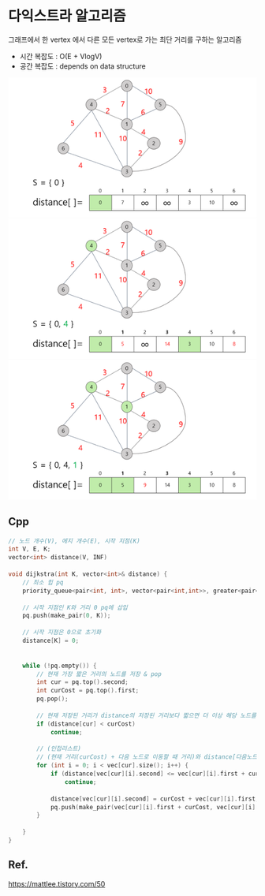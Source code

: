 # 다익스트라 알고리즘
그래프에서 한 vertex 에서 다른 모든 vertex로 가는 최단 거리를 구하는 알고리즘

- 시간 복잡도 : O(E + VlogV)
- 공간 복잡도 : depends on data structure

<img src = "./images/dijkstra.png">
<img src = "./images/dijkstra2.png">
<img src = "./images/dijkstra3.png">

## Cpp
```cpp
// 노드 개수(V), 에지 개수(E), 시작 지점(K)
int V, E, K;
vector<int> distance(V, INF)

void dijkstra(int K, vector<int>& distance) {
    // 최소 힙 pq
	priority_queue<pair<int, int>, vector<pair<int,int>>, greater<pair<int,int>>> pq;

    // 시작 지점인 K와 거리 0 pq에 삽입
	pq.push(make_pair(0, K));

    // 시작 지점은 0으로 초기화
	distance[K] = 0;


	while (!pq.empty()) {
        // 현재 가장 짧은 거리의 노드를 저장 & pop
		int cur = pq.top().second;
		int curCost = pq.top().first;
		pq.pop();

        // 현재 저장된 거리가 distance의 저장된 거리보다 짧으면 더 이상 해당 노드를 최신화 시킬 필요 없음
		if (distance[cur] < curCost)
			continue;

        // (인접리스트)
        // (현재 거리(curCost) + 다음 노드로 이동할 때 거리)와 distance[다음노드]를 비교해 distance[다음노드]가 길면 distance[다음노드]를 최신화 하기 위해 pq에 다음노드와 다음노드로 갔을 때 거리를 최신화 한 상태로 pq에 삽입한다.
		for (int i = 0; i < vec[cur].size(); i++) {
			if (distance[vec[cur][i].second] <= vec[cur][i].first + curCost)
				continue;

			distance[vec[cur][i].second] = curCost + vec[cur][i].first;
			pq.push(make_pair(vec[cur][i].first + curCost, vec[cur][i].second));
		}

	}
}
```

## Ref.
https://mattlee.tistory.com/50